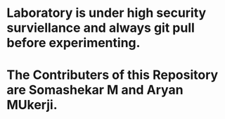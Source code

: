 # Laboratory is under high security surviellance and always git pull before experimenting.
# The Contributers of this Repository are Somashekar M and Aryan MUkerji.
